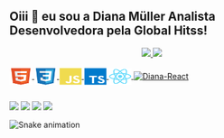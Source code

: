 ## Oiii 👋 eu sou a Diana Müller Analista Desenvolvedora pela Global Hitss!
<div align="center">
  <a href="https://github.com/mullerdiana">
  <img height="180em" src="https://github-readme-stats.vercel.app/api?username=mullerdiana&show_icons=true&theme=radical&include_all_commits=true&count_private=true"/>
  <img height="180em" src="https://github-readme-stats.vercel.app/api/top-langs/?username=mullerdiana&layout=compact&langs_count=7&theme=radical"/>
</div>
<div style="display: inline_block"><br>
  <img align="center" alt="Diana-HTML" height="30" width="40" src="https://raw.githubusercontent.com/devicons/devicon/master/icons/html5/html5-original.svg">
  <img align="center" alt="Diana-CSS" height="30" width="40" src="https://raw.githubusercontent.com/devicons/devicon/master/icons/css3/css3-original.svg">
  <img align="center" alt="Diana-Js" height="30" width="40" src="https://raw.githubusercontent.com/devicons/devicon/master/icons/javascript/javascript-plain.svg">
  <img align="center" alt="Diana-Ts" height="30" width="40" src="https://raw.githubusercontent.com/devicons/devicon/master/icons/typescript/typescript-plain.svg">
  <img align="center" alt="Diana-React" height="30" width="40" src="https://raw.githubusercontent.com/devicons/devicon/master/icons/react/react-original.svg">
  <img align="center" alt="Diana-React" height="30" width="40" src="https://icongr.am/devicon/angularjs-original.svg?size=128&color=currentColor">
 </div>
  
  ##
 
<div> 

  <a href="https://www.instagram.com/cotidianah/" target="_blank"><img src="https://img.shields.io/badge/-Instagram-%23E4405F?style=for-the-badge&logo=instagram&logoColor=white" target="_blank"></a>
 <a href="https://discord.gg/diana_muller#9646" target="_blank"><img src="https://img.shields.io/badge/Discord-7289DA?style=for-the-badge&logo=discord&logoColor=white" target="_blank"></a> 
  <a href = "mailto:dianamuller14@gmail.com"><img src="https://img.shields.io/badge/-Gmail-%23333?style=for-the-badge&logo=gmail&logoColor=white" target="_blank"></a>
  <a href="https://www.linkedin.com/in/muller-diana/" target="_blank"><img src="https://img.shields.io/badge/-LinkedIn-%230077B5?style=for-the-badge&logo=linkedin&logoColor=white" target="_blank"></a> 
 
  ![Snake animation](https://github.com/mullerdiana/mullerdiana/blob/output/github-contribution-grid-snake.svg)
 
</div>
